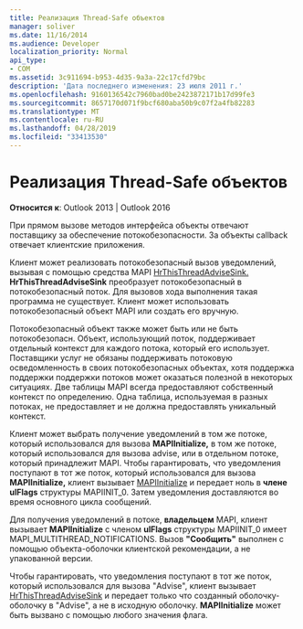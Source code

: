 ```yaml
---
title: Реализация Thread-Safe объектов
manager: soliver
ms.date: 11/16/2014
ms.audience: Developer
localization_priority: Normal
api_type:
- COM
ms.assetid: 3c911694-b953-4d35-9a3a-22c17cfd79bc
description: 'Дата последнего изменения: 23 июля 2011 г.'
ms.openlocfilehash: 9160136542c7960bad0be2423872171b17d99fe3
ms.sourcegitcommit: 8657170d071f9bcf680aba50b9c07f2a4fb82283
ms.translationtype: MT
ms.contentlocale: ru-RU
ms.lasthandoff: 04/28/2019
ms.locfileid: "33413530"
---
```

# <a name="implementing-thread-safe-objects"></a>Реализация Thread-Safe объектов

  
  
**Относится к**: Outlook 2013 | Outlook 2016 
  
При прямом вызове методов интерфейса объекты отвечают поставщику за обеспечение потокобезопасности. За объекты callback отвечает клиентские приложения.
  
Клиент может реализовать потокобезопасный вызов уведомлений, вызывая с помощью средства MAPI [HrThisThreadAdviseSink.](hrthisthreadadvisesink.md) **HrThisThreadAdviseSink** преобразует потокобезопасный в потокобезопасный поток. Для вызовов хода выполнения такая программа не существует. Клиент может использовать потокобезопасный объект MAPI или создать его вручную. 
  
Потокобезопасный объект также может быть или не быть потокобезопасн. Объект, использующий поток, поддерживает отдельный контекст для каждого потока, который его использует. Поставщики услуг не обязаны поддерживать потоковую осведомленность в своих потокобезопасных объектах, хотя поддержка поддержки поддержки потоков может оказаться полезной в некоторых ситуациях. Две таблицы MAPI всегда предоставляют собственный контекст по определению. Одна таблица, используемая в разных потоках, не предоставляет и не должна предоставлять уникальный контекст.
  
Клиент может выбрать получение уведомлений в том же потоке, который использовался для вызова **MAPIInitialize,** в том же потоке, который использовался для вызова advise, или в отдельном потоке, который принадлежит MAPI.  Чтобы гарантировать, что уведомления поступают в тот же поток, который использовался для вызова **MAPIInitialize,** клиент вызывает [MAPIInitialize](mapiinitialize.md) и передает ноль в **члене ulFlags** структуры MAPIINIT_0. [](mapiinit_0.md) Затем уведомления доставляются во время основного цикла сообщений. 
  
Для получения уведомлений в потоке, **владельцем** MAPI, клиент вызывает **MAPIInitialize** с членом **ulFlags** структуры MAPIINIT_0 имеет MAPI_MULTITHREAD_NOTIFICATIONS. Вызов **"Сообщить"** выполнен с помощью объекта-оболочки клиентской рекомендации, а не упакованной версии. 
  
Чтобы гарантировать, что уведомления поступают в тот же поток, который использовался для вызова "Advise", клиент вызывает [HrThisThreadAdviseSink](hrthisthreadadvisesink.md) и передает только что созданный оболочку-оболочку в "Advise", а не в исходную оболочку.   **MAPIInitialize** может быть вызвано с помощью любого значения флага. 
  

